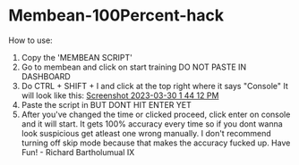 # Membean-100Percent-hack

How to use:
1. Copy the 'MEMBEAN SCRIPT'
2. Go to membean and click on start training DO NOT PASTE IN DASHBOARD
3. Do CTRL + SHIFT + I and click at the top right where it says "Console" 
It will look like this: [Screenshot 2023-03-30 1 44 12 PM](https://user-images.githubusercontent.com/129202086/228920788-5288dde0-4855-4232-8d12-c519102b4b3f.png)
4. Paste the script in BUT DONT HIT ENTER YET
5. After you've changed the time or clicked proceed, click enter on console and it will start.
It gets 100% accuracy every time so if you dont wanna look suspicious get atleast one wrong manually.
I don't recommend turning off skip mode because that makes the accuracy fucked up. 
Have Fun! - Richard Bartholumual IX

